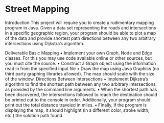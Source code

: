 # Street Mapping

Introduction
This project will require you to create a rudimentary mapping program in Java. Given a data set representing the roads and intersections in a specific geographic region, your program should be able to plot a map of the data and provide shortest path directions between any two arbitrary intersections using Dijkstra’s algorithm.
 
Deliverable
Basic Mapping
• Implement your own Graph, Node and Edge classes. For this you may use code available online or other sources, but you must cite the source.
• Construct a Graph object using the information read in from the specified input file
• Draw the map using Java Graphics (no third party graphing libraries allowed). The map should scale with the size of the window.
Directions Between Intersections
• Implement Dijkstra’s algorithm to find the shortest path between any two arbitrary intersections, as provided by the command line arguments.
• When the shortest path has been discovered, the intersections followed to reach the destination should be printed out to the console in order. Additionally, your program should print out the total distance traveled in miles.
• Finally, if the program is displaying the map, it should highlight (in a different color, stroke width, etc.) the solution path found.